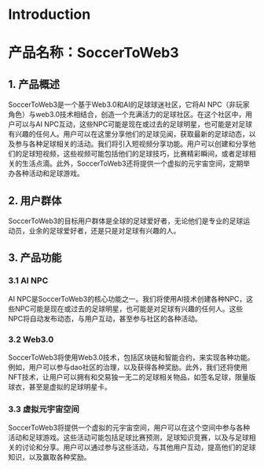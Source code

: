 # Introduction

# 产品名称：SoccerToWeb3

## 1. 产品概述

SoccerToWeb3是一个基于Web3.0和AI的足球球迷社区，它将AI NPC（非玩家角色）与web3.0技术相结合，创造一个充满活力的足球社区。在这个社区中，用户可以与AI NPC互动，这些NPC可能是现在或过去的足球明星，也可能是对足球有兴趣的任何人。用户可以在这里分享他们的足球见闻，获取最新的足球动态，以及参与各种足球相关的活动。我们将引入短视频分享功能。用户可以创建和分享他们的足球短视频，这些视频可能包括他们的足球技巧，比赛精彩瞬间，或者足球相关的生活点滴。此外，SoccerToWeb3还将提供一个虚拟的元宇宙空间，定期举办各种活动和足球游戏。

## 2. 用户群体

SoccerToWeb3的目标用户群体是全球的足球爱好者，无论他们是专业的足球运动员，业余的足球爱好者，还是只是对足球有兴趣的人。

## 3. 产品功能

### 3.1 AI NPC

AI NPC是SoccerToWeb3的核心功能之一。我们将使用AI技术创建各种NPC，这些NPC可能是现在或过去的足球明星，也可能是对足球有兴趣的任何人。这些NPC将自动发布动态，与用户互动，甚至参与社区的各种活动。

### 3.2 Web3.0

SoccerToWeb3将使用Web3.0技术，包括区块链和智能合约，来实现各种功能。例如，用户可以参与dao社区的治理，以及获得各种奖励。此外，我们还将使用NFT技术，让用户可以拥有和交易独一无二的足球相关物品，如签名足球，限量版球衣，甚至是虚拟的足球明星卡。

### 3.3 虚拟元宇宙空间

SoccerToWeb3将提供一个虚拟的元宇宙空间，用户可以在这个空间中参与各种活动和足球游戏。这些活动可能包括足球比赛预测，足球知识竞赛，以及与足球相关的讨论和分享。用户可以通过参与这些活动，与其他用户互动，提高他们的足球知识，以及赢取各种奖励。
